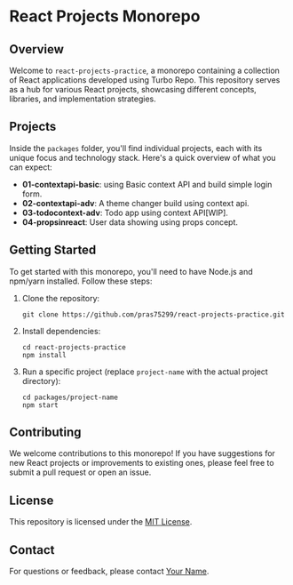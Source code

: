 
# React Projects Monorepo

## Overview
Welcome to `react-projects-practice`, a monorepo containing a collection of React applications developed using Turbo Repo. This repository serves as a hub for various React projects, showcasing different concepts, libraries, and implementation strategies.

## Projects
Inside the `packages` folder, you'll find individual projects, each with its unique focus and technology stack. Here's a quick overview of what you can expect:

- **01-contextapi-basic**: using Basic context API and build simple login form.
- **02-contextapi-adv**: A theme changer build using context api.
- **03-todocontext-adv**: Todo app using context API[WIP].
- **04-propsinreact**: User data showing using props concept.

## Getting Started
To get started with this monorepo, you'll need to have Node.js and npm/yarn installed. Follow these steps:

1. Clone the repository:
   ```
   git clone https://github.com/pras75299/react-projects-practice.git
   ```

2. Install dependencies:
   ```
   cd react-projects-practice
   npm install
   ```

3. Run a specific project (replace `project-name` with the actual project directory):
   ```
   cd packages/project-name
   npm start
   ```

## Contributing
We welcome contributions to this monorepo! If you have suggestions for new React projects or improvements to existing ones, please feel free to submit a pull request or open an issue.

## License
This repository is licensed under the [MIT License](LICENSE).

## Contact
For questions or feedback, please contact [Your Name](mailto:your.email@example.com).
